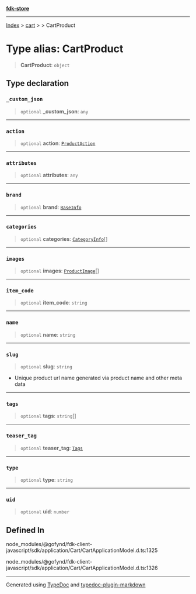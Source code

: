 [**fdk-store**](../../../README.md)
***

[Index](../../../API.md) > [cart](../../README.md) > [<internal>](../README.md) > CartProduct

# Type alias: CartProduct

> **CartProduct**: `object`

## Type declaration

### `_custom_json`

> `optional` **\_custom\_json**: `any`

***

### `action`

> `optional` **action**: [`ProductAction`](type-alias.ProductAction.md)

***

### `attributes`

> `optional` **attributes**: `any`

***

### `brand`

> `optional` **brand**: [`BaseInfo`](type-alias.BaseInfo.md)

***

### `categories`

> `optional` **categories**: [`CategoryInfo`](type-alias.CategoryInfo.md)[]

***

### `images`

> `optional` **images**: [`ProductImage`](type-alias.ProductImage.md)[]

***

### `item_code`

> `optional` **item\_code**: `string`

***

### `name`

> `optional` **name**: `string`

***

### `slug`

> `optional` **slug**: `string`

- Unique product url name generated via product
name and other meta data

***

### `tags`

> `optional` **tags**: `string`[]

***

### `teaser_tag`

> `optional` **teaser\_tag**: [`Tags`](type-alias.Tags.md)

***

### `type`

> `optional` **type**: `string`

***

### `uid`

> `optional` **uid**: `number`

## Defined In

node\_modules/@gofynd/fdk-client-javascript/sdk/application/Cart/CartApplicationModel.d.ts:1325

node\_modules/@gofynd/fdk-client-javascript/sdk/application/Cart/CartApplicationModel.d.ts:1326

***
Generated using [TypeDoc](https://typedoc.org/) and [typedoc-plugin-markdown](https://www.npmjs.com/package/typedoc-plugin-markdown)
